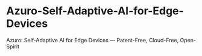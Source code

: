 # Azuro-Self-Adaptive-AI-for-Edge-Devices
Azuro: Self-Adaptive AI for Edge Devices — Patent-Free, Cloud-Free, Open-Spirit
